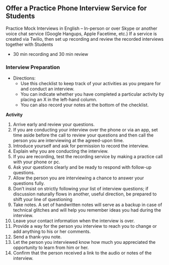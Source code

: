 ## Offer a Practice Phone Interview Service for Students

Practice Mock Interviews in English – In-person or over Skype or another voice chat service (Google Hangups, Apple Facetime, etc.)
If a service is created via Twilio, then set up recording and review the recorded interviews together with Students
- 30 min recording and 30 min review

### Interview Preparation

- Directions: 
  - Use this checklist to keep track of your activities as you prepare for and conduct an interview. 
  - You can indicate whether you have completed a particular activity by placing an X in the left-hand column. 
  - You can also record your notes at the bottom of the checklist. 

**Activity**
1. Arrive early and review your questions. 
2. If you are conducting your interview over the phone or via an app, set time aside before the call to review your questions and then call the person you are interviewing at the agreed-upon time. 
3. Introduce yourself and ask for permission to record the interview. 
4. Explain why you are conducting the interview.  
5. If you are recording, test the recording service by making a practice call with your phone or pc. 
6. Ask your questions clearly and be ready to respond with follow-up questions. 
7. Allow the person you are interviewing a chance to answer your questions fully. 
8. Don’t insist on strictly following your list of interview questions; if discussion naturally flows in another, useful direction, be prepared to shift your line of questioning 
9. Take notes. A set of handwritten notes will serve as a backup in case of technical glitches and will help you remember ideas you had during the interview. 
10. Leave your contact information when the interview is over. 
11. Provide a way for the person you interview to reach you to change or add anything to his or her comments. 
12. Send a thank-you note. 
13. Let the person you interviewed know how much you appreciated the opportunity to learn from him or her.
14. Confirm that the person received a link to the audio or notes of the interview.

